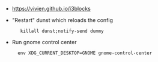 - https://vivien.github.io/i3blocks
- "Restart" dunst which reloads the config

         killall dunst;notify-send dummy

- Run gnome control center

        env XDG_CURRENT_DESKTOP=GNOME gnome-control-center
